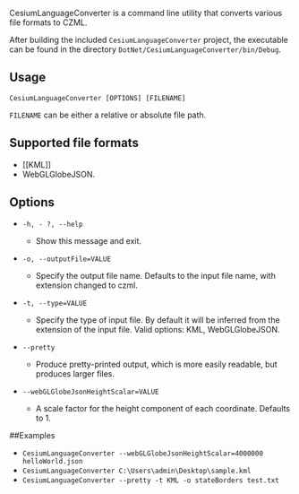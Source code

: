 CesiumLanguageConverter is a command line utility that converts various file formats to CZML. 

After building the included `CesiumLanguageConverter` project, the executable can be found in the directory `DotNet/CesiumLanguageConverter/bin/Debug`.

## Usage
`CesiumLanguageConverter [OPTIONS] [FILENAME]`

`FILENAME` can be either a relative or absolute file path.

## Supported file formats
* [[KML]]
* WebGLGlobeJSON.

## Options
* `-h, - ?, --help` 
	* Show this message and exit.

* `-o, --outputFile=VALUE` 
	* Specify the output file name.  Defaults to the  input file name, with extension changed to czml.

* `-t, --type=VALUE` 
	* Specify the type of input file.  By default it will be inferred from the extension of the input file.  Valid options: KML, WebGLGlobeJSON.

* `--pretty`  
	* Produce pretty-printed output, which is more easily readable, but produces larger files.

* `--webGLGlobeJsonHeightScalar=VALUE` 
	 * A scale factor for the height component of each coordinate.  Defaults to 1.

##Examples
* `CesiumLanguageConverter --webGLGlobeJsonHeightScalar=4000000 helloWorld.json` 
* `CesiumLanguageConverter C:\Users\admin\Desktop\sample.kml`
* `CesiumLanguageConverter --pretty -t KML -o stateBorders test.txt`
